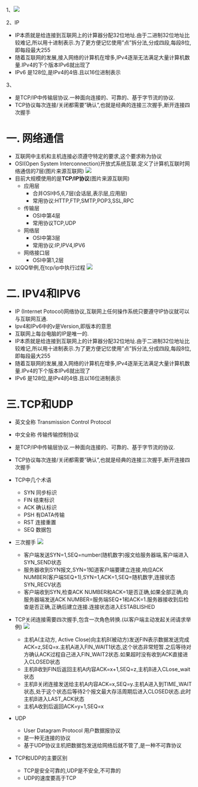 1、![](images/3_1_1_tcpip.png)

2、IP

- IP本质就是给连接到互联网上的计算器分配32位地址.由于二进制32位地址比较难记,所以用十进制表示.为了更方便记忆使用”点”拆分法,分成四段,每段8位,即每段最大255
- 随着互联网的发展,接入网络的计算机在增多,IPv4逐渐无法满足大量计算机数量.IPv4的下个版本IPv6就出现了
- IPv6 是128位,是IPv4的4倍.且以16位进制表示

3、

- 是TCP/IP中传输层协议.一种面向连接的、可靠的、基于字节流的协议.
- TCP协议每次连接/关闭都需要”确认”,也就是经典的连接三次握手,断开连接四次握手

# 一. 网络通信

* 互联网中主机和主机连接必须遵守特定的要求,这个要求称为协议
* OSI(Open System Interconnection)开放式系统互联.定义了计算机互联时网络通信的7层(图片来源互联网)
  ![](images/3_1_1_wlfc.png)
* 目前大规模使用的是**TCP/IP协议**(图片来源互联网)
  * 应用层
    * 合并OSI中5,6,7层(会话层,表示层,应用层)
    * 常用协议:HTTP,FTP,SMTP,POP3,SSL,RPC
  * 传输层
    * OSI中第4层
    * 常用协议TCP,UDP
  * 网络层
    * OSI中第3层
    * 常用协议:IP,IPV4,IPV6
  * 网络接口层
    * OSI中第1,2层
* 以QQ举例,在tcp/ip中执行过程
  ![](images/3_1_1_tcpip.png)



# 二. IPV4和IPV6

* IP (Internet Potocol)网络协议,互联网上任何操作系统只要遵守IP协议就可以与互联网互通.
* Ipv4和IPv6中的v是Version,即版本的意思
* 互联网上每台电脑的IP是唯一的.
* IP本质就是给连接到互联网上的计算器分配32位地址.由于二进制32位地址比较难记,所以用十进制表示.为了更方便记忆使用”点”拆分法,分成四段,每段8位,即每段最大255
* 随着互联网的发展,接入网络的计算机在增多,IPv4逐渐无法满足大量计算机数量.IPv4的下个版本IPv6就出现了
* IPv6 是128位,是IPv4的4倍.且以16位进制表示
# 三.TCP和UDP

* 英文全称 Transmission Control Protocol

* 中文全称 传输传输控制协议
* 是TCP/IP中传输层协议.一种面向连接的、可靠的、基于字节流的协议.
* TCP协议每次连接/关闭都需要”确认”,也就是经典的连接三次握手,断开连接四次握手
* TCP中几个术语
  * SYN 同步标识
  * FIN 结束标识
  * ACK 确认标识
  * PSH 有DATA传输
  * RST 连接重置
  * SEQ 数据包
* 三次握手
  ![](images/3_1_1_scws.png)
  * 客户端发送SYN=1,SEQ=number(随机数字)报文给服务器端,客户端进入SYN_SEND状态
  * 服务器收到SYN报文,SYN=1知道客户端要建立连接,响应ACK NUMBER(客户端SEQ+1),SYN=1,ACK=1,SEQ=随机数字,连接状态SYN_RECV状态
  * 客户端收到SYN,检查ACK NUMBER和ACK=1是否正确,如果全部正确,向服务器端发送ACK NUMBER=服务端SEQ+1和ACK=1.服务器接收到后检查是否正确,正确后建立连接.连接状态进入ESTABLISHED
* TCP关闭连接需要四次握手,包含一次角色转换.(以客户端主动发起关闭请求举例)
  ![](images/3_1_1_siciwushou.png)
  * 主机A(主动方, Active Close)向主机B(被动方)发送FIN表示数据发送完成ACK=z,SEQ=x.主机A进入FIN_WAIT1状态,这个状态非常短暂.之后等待对方确认ACK过程自己进入FIN_WAIT2状态.如果超时没有收到ACK直接进入CLOSED状态
  * 主机B收到FIN后返回主机A内容ACK=x+1,SEQ=z,主机B进入CLose_wait状态
  * 主机B关闭连接发送给主机A内容ACK=x,SEQ=y.主机A进入到TIME_WAIT状态,处于这个状态后等待2个报文最大存活周期后进入CLOSED状态.此时主机B进入LAST_ACK状态
  * 主机A收到后返回ACK=y+1,SEQ=x
* UDP
  * User Datagram Protocol 用户数据报协议
  * 是一种无连接的协议
  * 基于UDP协议主机把数据包发送给网络后就不管了,是一种不可靠协议
* TCP和UDP的主要区别
  * TCP是安全可靠的,UDP是不安全,不可靠的
  * UDP的速度要高于TCP